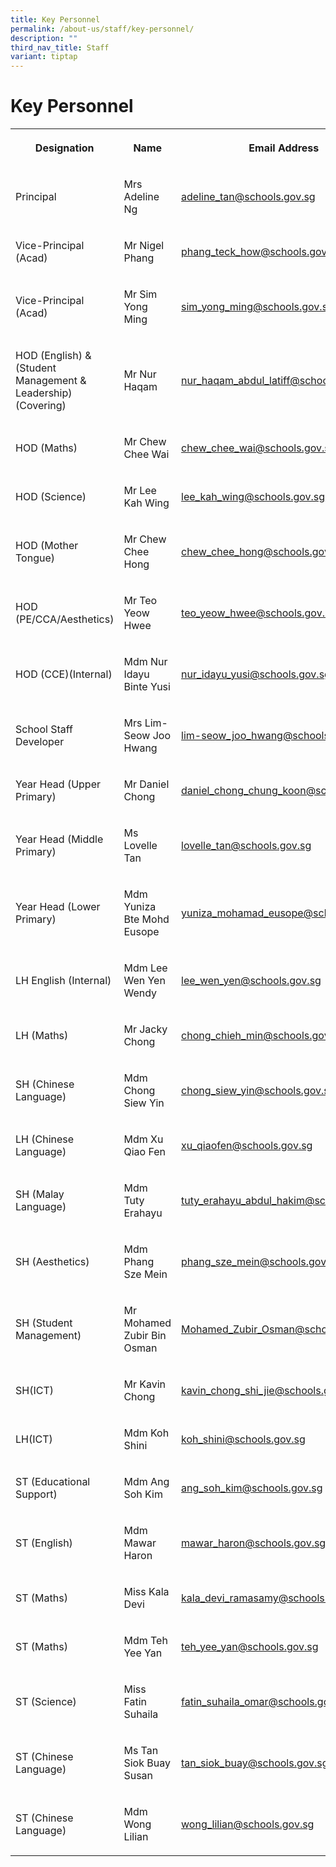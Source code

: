 ```yaml
---
title: Key Personnel
permalink: /about-us/staff/key-personnel/
description: ""
third_nav_title: Staff
variant: tiptap
---
```

<h1><strong>Key Personnel</strong></h1>
<table style="minWidth: 75px">
<colgroup>
<col>
<col>
<col>
</colgroup>
<tbody>
<tr>
<th rowspan="1" colspan="1">
<p>Designation</p>
</th>
<th rowspan="1" colspan="1">
<p>Name</p>
</th>
<th rowspan="1" colspan="1">
<p>Email Address</p>
</th>
</tr>
<tr>
<td rowspan="1" colspan="1">
<p>Principal</p>
</td>
<td rowspan="1" colspan="1">
<p>Mrs Adeline Ng</p>
</td>
<td rowspan="1" colspan="1">
<p><a href="mailto:adeline_tan@schools.gov.sg" rel="noopener noreferrer nofollow" target="_blank">adeline_tan@schools.gov.sg</a>
</p>
</td>
</tr>
<tr>
<td rowspan="1" colspan="1">
<p>Vice-Principal (Acad)</p>
</td>
<td rowspan="1" colspan="1">
<p>Mr Nigel Phang</p>
</td>
<td rowspan="1" colspan="1">
<p><a href="mailto:phang_teck_how@schools.gov.sg" rel="noopener noreferrer nofollow" target="_blank">phang_teck_how@schools.gov.sg</a>
</p>
</td>
</tr>
<tr>
<td rowspan="1" colspan="1">
<p>Vice-Principal (Acad)</p>
</td>
<td rowspan="1" colspan="1">
<p>Mr Sim Yong Ming</p>
</td>
<td rowspan="1" colspan="1">
<p><a href="mailto:phang_teck_how@schools.gov.sg" rel="noopener noreferrer nofollow" target="_blank">sim_yong_ming@schools.gov.sg</a>
</p>
</td>
</tr>
<tr>
<td rowspan="1" colspan="1">
<p>HOD (English) &amp; (Student Management &amp; Leadership)(Covering)</p>
</td>
<td rowspan="1" colspan="1">
<p>Mr Nur Haqam</p>
</td>
<td rowspan="1" colspan="1">
<p><a href="mailto:nur_haqam_abdul_latiff@schools.gov.sg" rel="noopener noreferrer nofollow" target="_blank">nur_haqam_abdul_latiff@schools.gov.sg</a>
</p>
</td>
</tr>
<tr>
<td rowspan="1" colspan="1">
<p>HOD (Maths)</p>
</td>
<td rowspan="1" colspan="1">
<p>Mr Chew Chee Wai</p>
</td>
<td rowspan="1" colspan="1">
<p><a href="mailto:chew_chee_wai@schools.gov.sg" rel="noopener noreferrer nofollow" target="_blank">chew_chee_wai@schools.gov.sg</a>
</p>
</td>
</tr>
<tr>
<td rowspan="1" colspan="1">
<p>HOD (Science)</p>
</td>
<td rowspan="1" colspan="1">
<p>Mr Lee Kah Wing</p>
</td>
<td rowspan="1" colspan="1">
<p><a href="mailto:lee_kah_wing@schools.gov.sg" rel="noopener noreferrer nofollow" target="_blank">lee_kah_wing@schools.gov.sg</a>
</p>
</td>
</tr>
<tr>
<td rowspan="1" colspan="1">
<p>HOD (Mother Tongue)</p>
</td>
<td rowspan="1" colspan="1">
<p>Mr Chew Chee Hong</p>
</td>
<td rowspan="1" colspan="1">
<p><a href="mailto:chew_chee_hong@schools.gov.sg" rel="noopener noreferrer nofollow" target="_blank">chew_chee_hong@schools.gov.sg</a>
</p>
</td>
</tr>
<tr>
<td rowspan="1" colspan="1">
<p>HOD (PE/CCA/Aesthetics)</p>
</td>
<td rowspan="1" colspan="1">
<p>Mr Teo Yeow Hwee</p>
</td>
<td rowspan="1" colspan="1">
<p><a href="mailto:teo_yeow_hwee@schools.gov.sg" rel="noopener noreferrer nofollow" target="_blank">teo_yeow_hwee@schools.gov.sg</a>
</p>
</td>
</tr>
<tr>
<td rowspan="1" colspan="1">
<p>HOD (CCE)(Internal)</p>
</td>
<td rowspan="1" colspan="1">
<p>Mdm Nur Idayu Binte Yusi</p>
</td>
<td rowspan="1" colspan="1">
<p><a href="mailto:nur_idayu_yusi@schools.gov.sg" rel="noopener noreferrer nofollow" target="_blank">nur_idayu_yusi@schools.gov.sg</a>
</p>
</td>
</tr>
<tr>
<td rowspan="1" colspan="1">
<p>School Staff Developer</p>
</td>
<td rowspan="1" colspan="1">
<p>Mrs Lim-Seow Joo Hwang</p>
</td>
<td rowspan="1" colspan="1">
<p><a href="mailto:lim-seow_joo_hwang@schools.gov.sg" rel="noopener noreferrer nofollow" target="_blank">lim-seow_joo_hwang@schools.gov.sg</a>
</p>
</td>
</tr>
<tr>
<td rowspan="1" colspan="1">
<p>Year Head (Upper Primary)</p>
</td>
<td rowspan="1" colspan="1">
<p>Mr Daniel Chong</p>
</td>
<td rowspan="1" colspan="1">
<p><a href="mailto:daniel_chong_chung_koon@schools.gov.sg" rel="noopener noreferrer nofollow" target="_blank">daniel_chong_chung_koon@schools.gov.sg</a>
</p>
</td>
</tr>
<tr>
<td rowspan="1" colspan="1">
<p>Year Head (Middle Primary)</p>
</td>
<td rowspan="1" colspan="1">
<p>Ms Lovelle Tan</p>
</td>
<td rowspan="1" colspan="1">
<p><a href="mailto:lovelle_tan@schools.gov.sg" rel="noopener noreferrer nofollow" target="_blank">lovelle_tan@schools.gov.sg</a>
</p>
</td>
</tr>
<tr>
<td rowspan="1" colspan="1">
<p>Year Head (Lower Primary)</p>
</td>
<td rowspan="1" colspan="1">
<p>Mdm Yuniza Bte Mohd Eusope</p>
</td>
<td rowspan="1" colspan="1">
<p><a href="mailto:yuniza_mohamad_eusope@schools.gov.sg" rel="noopener noreferrer nofollow" target="_blank">yuniza_mohamad_eusope@schools.gov.sg</a>
</p>
</td>
</tr>
<tr>
<td rowspan="1" colspan="1">
<p>LH English (Internal)</p>
</td>
<td rowspan="1" colspan="1">
<p>Mdm Lee Wen Yen Wendy</p>
</td>
<td rowspan="1" colspan="1">
<p><a href="mailto:lee_wen_yen@schools.gov.sg" rel="noopener noreferrer nofollow" target="_blank">lee_wen_yen@schools.gov.sg</a>
</p>
</td>
</tr>
<tr>
<td rowspan="1" colspan="1">
<p>LH (Maths)</p>
</td>
<td rowspan="1" colspan="1">
<p>Mr Jacky Chong</p>
</td>
<td rowspan="1" colspan="1">
<p><a href="mailto:chong_chieh_min@schools.gov.sg" rel="noopener noreferrer nofollow" target="_blank">chong_chieh_min@schools.gov.sg</a>
</p>
</td>
</tr>
<tr>
<td rowspan="1" colspan="1">
<p>SH (Chinese Language)</p>
</td>
<td rowspan="1" colspan="1">
<p>Mdm Chong Siew Yin</p>
</td>
<td rowspan="1" colspan="1">
<p><a href="mailto:chong_siew_yin@schools.gov.sg" rel="noopener noreferrer nofollow" target="_blank">chong_siew_yin@schools.gov.sg</a>
</p>
</td>
</tr>
<tr>
<td rowspan="1" colspan="1">
<p>LH (Chinese Language)</p>
</td>
<td rowspan="1" colspan="1">
<p>Mdm Xu Qiao Fen</p>
</td>
<td rowspan="1" colspan="1">
<p><a href="mailto:xu_qiaofen@schools.gov.sg" rel="noopener noreferrer nofollow" target="_blank">xu_qiaofen@schools.gov.sg</a>
</p>
</td>
</tr>
<tr>
<td rowspan="1" colspan="1">
<p>SH (Malay Language)</p>
</td>
<td rowspan="1" colspan="1">
<p>Mdm Tuty Erahayu</p>
</td>
<td rowspan="1" colspan="1">
<p><a href="mailto:tuty_erahayu_abdul_hakim@schools.gov.sg" rel="noopener noreferrer nofollow" target="_blank">tuty_erahayu_abdul_hakim@schools.gov.sg</a>
</p>
</td>
</tr>
<tr>
<td rowspan="1" colspan="1">
<p>SH (Aesthetics)</p>
</td>
<td rowspan="1" colspan="1">
<p>Mdm Phang Sze Mein</p>
</td>
<td rowspan="1" colspan="1">
<p><a href="mailto:phang_sze_mein@schools.gov.sg" rel="noopener noreferrer nofollow" target="_blank">phang_sze_mein@schools.gov.sg</a>
</p>
</td>
</tr>
<tr>
<td rowspan="1" colspan="1">
<p>SH (Student Management)</p>
</td>
<td rowspan="1" colspan="1">
<p>Mr Mohamed Zubir Bin Osman</p>
</td>
<td rowspan="1" colspan="1">
<p><a href="mailto:mohamed_zubir_osman@schools.gov.sg" rel="noopener noreferrer nofollow" target="_blank">Mohamed_Zubir_Osman@schools.gov.sg</a>
</p>
</td>
</tr>
<tr>
<td rowspan="1" colspan="1">
<p>SH(ICT)</p>
</td>
<td rowspan="1" colspan="1">
<p>Mr Kavin Chong</p>
</td>
<td rowspan="1" colspan="1">
<p><a href="mailto:kavin_chong_shi_jie@schools.gov.sg" rel="noopener noreferrer nofollow" target="_blank">kavin_chong_shi_jie@schools.gov.sg</a>
</p>
</td>
</tr>
<tr>
<td rowspan="1" colspan="1">
<p>LH(ICT)</p>
</td>
<td rowspan="1" colspan="1">
<p>Mdm Koh Shini</p>
</td>
<td rowspan="1" colspan="1">
<p><a href="mailto:koh_shini@schools.gov.sg" rel="noopener noreferrer nofollow" target="_blank">koh_shini@schools.gov.sg</a>
</p>
</td>
</tr>
<tr>
<td rowspan="1" colspan="1">
<p>ST (Educational Support)</p>
</td>
<td rowspan="1" colspan="1">
<p>Mdm Ang Soh Kim</p>
</td>
<td rowspan="1" colspan="1">
<p><a href="mailto:ang_soh_kim@schools.gov.sg" rel="noopener noreferrer nofollow" target="_blank">ang_soh_kim@schools.gov.sg</a>
</p>
</td>
</tr>
<tr>
<td rowspan="1" colspan="1">
<p>ST (English)</p>
</td>
<td rowspan="1" colspan="1">
<p>Mdm Mawar Haron</p>
</td>
<td rowspan="1" colspan="1">
<p><a href="mailto:mawar_haron@schools.gov.sg" rel="noopener noreferrer nofollow" target="_blank">mawar_haron@schools.gov.sg</a>
</p>
</td>
</tr>
<tr>
<td rowspan="1" colspan="1">
<p>ST (Maths)</p>
</td>
<td rowspan="1" colspan="1">
<p>Miss Kala Devi</p>
</td>
<td rowspan="1" colspan="1">
<p><a href="mailto:kala_devi_ramasamy@schools.gov.sg" rel="noopener noreferrer nofollow" target="_blank">kala_devi_ramasamy@schools.gov.sg</a>
</p>
</td>
</tr>
<tr>
<td rowspan="1" colspan="1">
<p>ST (Maths)</p>
</td>
<td rowspan="1" colspan="1">
<p>Mdm Teh Yee Yan</p>
</td>
<td rowspan="1" colspan="1">
<p><a href="mailto:teh_yee_yan@schools.gov.sg" rel="noopener noreferrer nofollow" target="_blank">teh_yee_yan@schools.gov.sg</a>
</p>
</td>
</tr>
<tr>
<td rowspan="1" colspan="1">
<p>ST (Science)</p>
</td>
<td rowspan="1" colspan="1">
<p>Miss Fatin Suhaila</p>
</td>
<td rowspan="1" colspan="1">
<p><a href="mailto:fatin_suhaila_omar@schools.gov.sg" rel="noopener noreferrer nofollow" target="_blank">fatin_suhaila_omar@schools.gov.sg</a>
</p>
</td>
</tr>
<tr>
<td rowspan="1" colspan="1">
<p>ST (Chinese Language)</p>
</td>
<td rowspan="1" colspan="1">
<p>Ms Tan Siok Buay Susan</p>
</td>
<td rowspan="1" colspan="1">
<p><a href="mailto:tan_siok_buay@schools.gov.sg" rel="noopener noreferrer nofollow" target="_blank">tan_siok_buay@schools.gov.sg</a>
</p>
</td>
</tr>
<tr>
<td rowspan="1" colspan="1">
<p>ST (Chinese Language)</p>
</td>
<td rowspan="1" colspan="1">
<p>Mdm Wong Lilian</p>
</td>
<td rowspan="1" colspan="1">
<p><a href="mailto:wong_lilian@schools.gov.sg" rel="noopener noreferrer nofollow" target="_blank">wong_lilian@schools.gov.sg</a>
</p>
</td>
</tr>
</tbody>
</table>
<p></p>